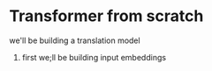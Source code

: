 # Transformer from scratch

we'll be building a translation model

1. first we;ll be building input embeddings
